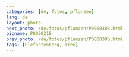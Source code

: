 ```yaml
---
categories: [de, fotos, pflanzen]
lang: de
layout: photo
next_photo: /de/fotos/pflanzen/P0000408.html
picname: P0000218
prev_photo: /de/fotos/pflanzen/P0000396.html
tags: [Elefantenberg, Tree]
---
```

